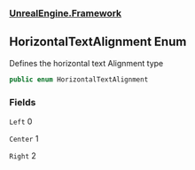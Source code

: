 ### [UnrealEngine.Framework](./UnrealEngine-Framework.md 'UnrealEngine.Framework')
## HorizontalTextAlignment Enum
Defines the horizontal text Alignment type  
```csharp
public enum HorizontalTextAlignment
```
### Fields
<a name='HorizontalTextAlignment-Left'></a>
`Left` 0  
  
  
<a name='HorizontalTextAlignment-Center'></a>
`Center` 1  
  
  
<a name='HorizontalTextAlignment-Right'></a>
`Right` 2  
  
  
